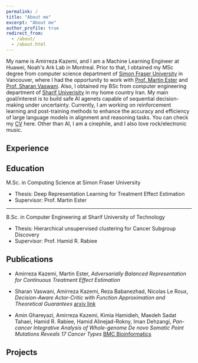 ```yaml
---
permalink: /
title: "About me"
excerpt: "About me"
author_profile: true
redirect_from: 
  - /about/
  - /about.html
---
```



My name is Amirreza Kazemi, and I am a Machine Learning Engineer at Huawei, Noah's Ark Lab in Montreal. Prior to that, I obtained my MSc degree from computer science department of [Simon Fraser University](https://www.sfu.ca/) in Vancouver, where I had the opportunity to work with [Prof. Martin Ester](https://sites.google.com/view/esterlab) and [Prof. Sharan Vaswani](https://vaswanis.github.io/). Also, I obtained my BSc from computer engineering department of [Sharif Univerisity](https://en.sharif.edu/) in my home country Iran. My main goal/interest is to build safe AI agenets capable of sequential decision-making under uncertainty. Currently, I am working on reinforcement learning and post-training methods to enhance the accuracy and efficiency of large language models in alignment and reasoning tasks. You can check my [CV](https://drive.google.com/file/d/12QkxYZmeFZeCGgi_pO5qf_PNlDc304KQ/view?usp=sharing) here. Other than AI, I am a cinephile, and I also love rock/electronic music. 


Experience
----


Education
----
M.Sc. in Computing Science at Simon Fraser University
  - Thesis: Deep Representation Learning for Treatment Effect Estimation 
  - Supervisor: Prof. Martin Ester
    
------

B.Sc. in Computer Engineering at Sharif University of Technology
  - Thesis: Hierarchical unsupervised clustering for Cancer Subgroup Discovery
  - Supervisor: Prof. Hamid R. Rabiee


Publications
----
- Amirreza Kazemi, Martin Ester,
*Adversarially Balanced Representation for Continuous Treatment Effect Estimation*

- Sharan Vaswani, Amirreza Kazemi, Reza Babanezhad, Nicolas Le Roux,
*Decision-Aware Actor-Critic with Function Approximation and Theoretical Guarantees* [arxiv link](https://arxiv.org/abs/2305.15249)

- Amin Ghareyazi, Amirreza Kazemi, Kimia Hamidieh, Maedeh Sadat Tahaei, Hamid R. Rabiee, Hamid Alinejad-Rokny, Iman Dehzangi,
*Pan-cancer Integrative Analysis of Whole-genome De novo Somatic Point Mutations Reveals 17 Cancer Types* [BMC Bioinformatics](https://bmcbioinformatics.biomedcentral.com/articles/10.1186/s12859-022-04840-6)




Projects
----


